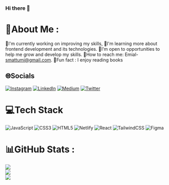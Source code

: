 ### Hi there 👋
# 💫About Me :
💫I'm currently working on improving my skills,
💫I'm learning more about frontend development and its technologies. 
💫I'm open to opportunities to help me grow and develop my skills. 
💫How to reach me: Emial- smattumi@gmail.com. 
💫Fun fact : I enjoy reading books



## 🌐Socials
[![Instagram](https://img.shields.io/badge/Instagram-%23E4405F.svg?logo=Instagram&logoColor=white)](https://instagram.com/__tumii_) [![LinkedIn](https://img.shields.io/badge/LinkedIn-%230077B5.svg?logo=linkedin&logoColor=white)](https://linkedin.com/in/tumininuo) [![Medium](https://img.shields.io/badge/Medium-12100E?logo=medium&logoColor=white)](https://medium.com/@TumininuO) [![Twitter](https://img.shields.io/badge/Twitter-%231DA1F2.svg?logo=Twitter&logoColor=white)](https://twitter.com/__tumii_) 

# 💻Tech Stack
![JavaScript](https://img.shields.io/badge/javascript-%23323330.svg?style=for-the-badge&logo=javascript&logoColor=%23F7DF1E) ![CSS3](https://img.shields.io/badge/css3-%231572B6.svg?style=for-the-badge&logo=css3&logoColor=white) ![HTML5](https://img.shields.io/badge/html5-%23E34F26.svg?style=for-the-badge&logo=html5&logoColor=white) ![Netlify](https://img.shields.io/badge/netlify-%23000000.svg?style=for-the-badge&logo=netlify&logoColor=#00C7B7) ![React](https://img.shields.io/badge/react-%2320232a.svg?style=for-the-badge&logo=react&logoColor=%2361DAFB) ![TailwindCSS](https://img.shields.io/badge/tailwindcss-%2338B2AC.svg?style=for-the-badge&logo=tailwind-css&logoColor=white) 	![Figma](https://img.shields.io/badge/figma-%23F24E1E.svg?style=for-the-badge&logo=figma&logoColor=white)
# 📊GitHub Stats :
![](https://github-readme-stats.vercel.app/api?username=Tumii0&theme=midnight-purple&hide_border=true&include_all_commits=true&count_private=false)<br/>
![](https://github-readme-streak-stats.herokuapp.com/?user=Tumii0&theme=midnight-purple&hide_border=true)<br/>
![](https://github-readme-stats.vercel.app/api/top-langs/?username=Tumii0&theme=midnight-purple&hide_border=true&include_all_commits=true&count_private=false&layout=compact)

